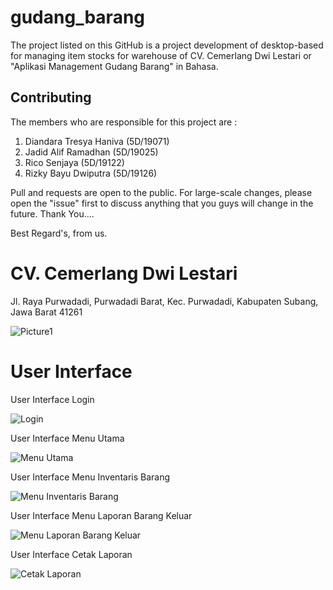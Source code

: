 # gudang_barang

The project listed on this GitHub is a project development of desktop-based for managing item stocks for warehouse of CV. Cemerlang Dwi Lestari or "Aplikasi Management Gudang Barang" in Bahasa.

## Contributing

The members who are responsible for this project are :

1. Diandara Tresya Haniva (5D/19071)
2. Jadid Alif Ramadhan (5D/19025)
3. Rico Senjaya (5D/19122)
4. Rizky Bayu Dwiputra (5D/19126)

Pull and requests are open to the public. For large-scale changes, please open the "issue" first to discuss anything that you guys will change in the future. Thank You....

Best Regard's, from us.


# CV. Cemerlang Dwi Lestari
Jl. Raya Purwadadi, Purwadadi Barat, Kec. Purwadadi, Kabupaten Subang, Jawa Barat 41261

![Picture1](https://user-images.githubusercontent.com/84485549/149272229-cb4545d2-e6cf-4ff4-b181-33de45a14203.png)


# User Interface

User Interface Login

![Login](https://user-images.githubusercontent.com/84485549/149275339-7fe4db3a-f3be-4cbd-80ee-4e7e75585485.png)


User Interface Menu Utama

![Menu Utama](https://user-images.githubusercontent.com/84485549/149277191-de4efb12-3137-4aa9-a1e8-941f77410246.png)


User Interface Menu Inventaris Barang

![Menu Inventaris Barang](https://user-images.githubusercontent.com/84485549/149273565-8009c380-ed0f-4a67-8352-dfe92ec03ccf.png)


User Interface Menu Laporan Barang Keluar

![Menu Laporan Barang Keluar](https://user-images.githubusercontent.com/84485549/149273756-50a43bce-2542-4c50-a3e1-c7c0faeb893b.png)


User Interface Cetak Laporan

![Cetak Laporan](https://user-images.githubusercontent.com/84485549/149273862-2a433d0d-7116-4e24-8a55-a4a190b7a169.png)
